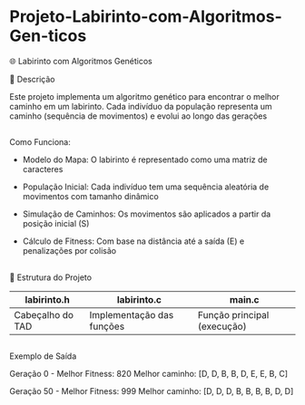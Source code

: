 # Projeto-Labirinto-com-Algoritmos-Gen-ticos
🌐 Labirinto com Algoritmos Genéticos

📌 Descrição

Este projeto implementa um algoritmo genético para encontrar o melhor caminho em um labirinto. Cada indivíduo da população representa um caminho (sequência de movimentos) e evolui ao longo das gerações
##

Como Funciona:

- Modelo do Mapa: O labirinto é representado como uma matriz de caracteres

- População Inicial: Cada indivíduo tem uma sequência aleatória de movimentos com tamanho dinâmico

- Simulação de Caminhos: Os movimentos são aplicados a partir da posição inicial (S)

- Cálculo de Fitness: Com base na distância até a saída (E) e penalizações por colisão
##

📂 Estrutura do Projeto

| labirinto.h | labirinto.c | main.c |
|-------------|-------------|--------|
|Cabeçalho do TAD| Implementação das funções| Função principal (execução)|

##

 Exemplo de Saída

 Geração 0 - Melhor Fitness: 820
Melhor caminho: [D, D, B, B, D, E, E, B, C]

Geração 50 - Melhor Fitness: 999
Melhor caminho: [D, D, D, B, B, B, B, D, D]
##
